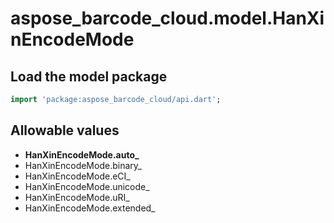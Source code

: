 # aspose_barcode_cloud.model.HanXinEncodeMode

## Load the model package

```dart
import 'package:aspose_barcode_cloud/api.dart';
```

## Allowable values

* **HanXinEncodeMode.auto_**
* HanXinEncodeMode.binary_
* HanXinEncodeMode.eCI_
* HanXinEncodeMode.unicode_
* HanXinEncodeMode.uRI_
* HanXinEncodeMode.extended_


